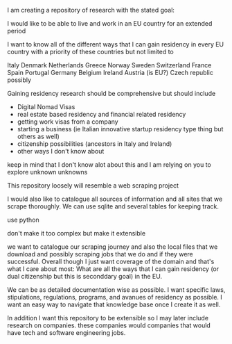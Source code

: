 I am creating a repository of research with the stated goal:

I would like to be able to live and work in an EU country for an extended period

I want to know all of the different ways that I can gain residency in every EU country with a priority of these countries but not limited to


Italy
Denmark
Netherlands
Greece
Norway
Sweden
Switzerland
France
Spain
Portugal
Germany
Belgium
Ireland
Austria (is EU?)
Czech republic possibly

Gaining residency research should be comprehensive but should include 


- Digital Nomad Visas
- real estate based residency and financial related residency
- getting work visas from a company
- starting a business (ie Italian innovative startup residency type thing but others as well)
- citizenship possibilities (ancestors in Italy and Ireland)
- other ways I don't know about

keep in mind that I don't know alot about this and I am relying on you to explore unknown unknowns

This repository loosely will resemble a web scraping project

I would also like to catalogue all sources of information and all sites that we scrape thoroughly. We can use sqlite and several tables for keeping track.

use python

don't make it too complex but make it extensible

we want to catalogue our scraping journey and also the local files that we download and possibly scraping jobs that we do and if they were successful. Overall though I just want coverage of the domain and that's what I care about most: What are all the ways that I can gain residency (or dual citizenship but this is seconddary goal) in the EU.

We can be as detailed documentation wise as possible. I want specific laws, stipulations, regulations, programs, and avanues of residency as possible. I want an easy way to navigate that knowledge base once I create it as well.

In addition I want this repository to be extensible so I may later include research on companies. these companies would companies that would have tech and software engineering jobs.

